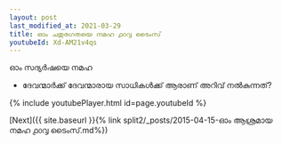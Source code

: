 ```yaml
---
layout: post
last_modified_at: 2021-03-29
title: ഓം ചതുരഗതയെ നമഹ ൧൦൮ ടൈംസ്
youtubeId: Xd-AM21v4qs
---
```

 
 
 ഓം സദ്യർഷയെ നമഹ 
 
 -  ദേവന്മാർക്ക് ദേവന്മാരായ സാധികൾക്ക് ആരാണ് അറിവ് നൽകുന്നത്? 
 
  
 
  
 
 
 
 
 
 


{% include youtubePlayer.html id=page.youtubeId %}
 
[Next]({{ site.baseurl }}{% link  split2/_posts/2015-04-15-ഓം ആശ്രമായ നമഹ ൧൦൮ ടൈംസ്.md%})
 
